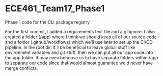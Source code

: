 # ECE461_Team17_Phase1
Phase 1 code for the CLI package registry


For the first commit, I added a requirements text file and a gitignore. I also created a folder (/app) where I think we should keep all of our source code and a folder (.github/workflows) which we'll use later to set up the CI/CD pipeline. 
In the root dir, it'll be beneficial to leave global stuff like environment variables and git stuff, then we can put all our app code into the app folder.
It may even behoove us to have separate folders within /app to separate our code since that would almost guarantee we'd never have merge conflicts.